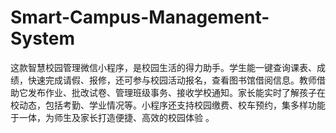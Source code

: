 # Smart-Campus-Management-System
这款智慧校园管理微信小程序，是校园生活的得力助手。学生能一键查询课表、成绩，快速完成请假、报修，还可参与校园活动报名，查看图书馆借阅信息。教师借助它发布作业、批改试卷、管理班级事务、接收学校通知。家长能实时了解孩子在校动态，包括考勤、学业情况等。小程序还支持校园缴费、校车预约，集多样功能于一体，为师生及家长打造便捷、高效的校园体验 。 
